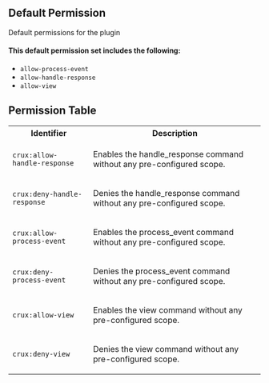## Default Permission

Default permissions for the plugin

#### This default permission set includes the following:

- `allow-process-event`
- `allow-handle-response`
- `allow-view`

## Permission Table

<table>
<tr>
<th>Identifier</th>
<th>Description</th>
</tr>


<tr>
<td>

`crux:allow-handle-response`

</td>
<td>

Enables the handle_response command without any pre-configured scope.

</td>
</tr>

<tr>
<td>

`crux:deny-handle-response`

</td>
<td>

Denies the handle_response command without any pre-configured scope.

</td>
</tr>

<tr>
<td>

`crux:allow-process-event`

</td>
<td>

Enables the process_event command without any pre-configured scope.

</td>
</tr>

<tr>
<td>

`crux:deny-process-event`

</td>
<td>

Denies the process_event command without any pre-configured scope.

</td>
</tr>

<tr>
<td>

`crux:allow-view`

</td>
<td>

Enables the view command without any pre-configured scope.

</td>
</tr>

<tr>
<td>

`crux:deny-view`

</td>
<td>

Denies the view command without any pre-configured scope.

</td>
</tr>
</table>
